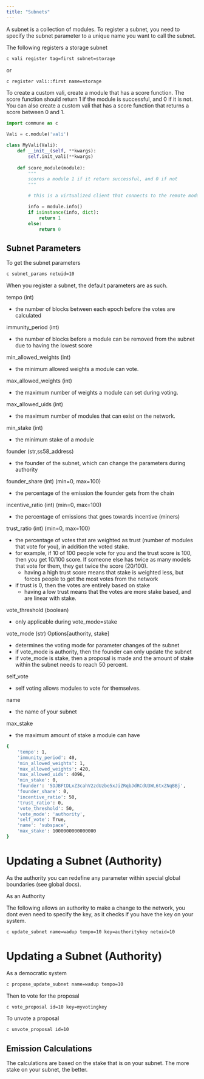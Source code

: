 ```yaml
---
title: "Subnets"
---
```


A subnet is a collection of modules. To register a subnet, you need to specify the subnet parameter to a unique name you want to call the subnet.


The following registers a storage subnet

```bash
c vali register tag=first subnet=storage
```
or 
    
```bash
c register vali::first name=storage
 ```


To create a custom vali, create a module that has a score function.
The score function should return 1 if the module is successful, and 0 if it is not.
You can also create a custom vali that has a score function that returns a score between 0 and 1.

```python
import commune as c

Vali = c.module('vali')

class MyVali(Vali): 
    def __init__(self, **kwargs):
        self.init_vali(**kwargs)
    
    def score_module(module):
        """
        scores a module 1 if it return successful, and 0 if not
        """

        # this is a virtualized client that connects to the remote module

        info = module.info()
        if isinstance(info, dict):
            return 1
        else:
            return 0
```

## Subnet Parameters

To get the subnet parameters

```bash 
c subnet_params netuid=10
```

When you register a subnet, the default parameters are as such.

tempo (int)
- the number of blocks between each epoch before the votes are calculated

immunity_period (int)
- the number of blocks before a module can be removed from the subnet due to having the lowest score

min_allowed_weights (int)
- the minimum allowed weights a module can vote.

max_allowed_weights (int)
- the maximum number of weights a module can set during voting.

max_allowed_uids (int)
- the maximum number of modules that can exist on the network.


min_stake (int)
- the minimum stake of a module

founder (str,ss58_address)
- the founder of the subnet, which can change the parameters during authority 

founder_share (int) (min=0, max=100)
- the percentage of the emission the founder gets from the chain

incentive_ratio (int) (min=0, max=100)
- the percentage of emissions that goes towards incentive (miners)

trust_ratio (int) (min=0, max=100)
- the percentage of votes that are weighted as trust (number of modules that vote for you), in addition the voted stake. 
- for example, if 10 of 100 people vote for you and the trust score is 100, then you get 10/100 score. If someone else has twice as many models that vote for them, they get twice the score (20/100). 
    - having a high trust score means that stake is weighted less, but forces people to get the most votes from the network
- if trust is 0, then the votes are entirely based on stake
    - having a low trust means that the votes are more stake based, and are linear with stake. 

vote_threshold (boolean) 
- only applicable during vote_mode=stake

vote_mode (str) Options[authority, stake]
- determines the voting mode for parameter changes of the subnet
- if vote_mode is authority, then the founder can only update the subnet 
- if vote_mode is stake, then a proposal is made and the amount of stake within the subnet needs to reach 50 percent.

self_vote
- self voting allows modules to vote for themselves.

name
- the name of your subnet
    
max_stake
- the maximum amount of stake a module can have

```bash
{
    'tempo': 1, 
    'immunity_period': 40, 
    'min_allowed_weights': 1,
    'max_allowed_weights': 420,
    'max_allowed_uids': 4096,
    'min_stake': 0,
    'founder': '5DJBFtDLxZ3cahV2zdUzbe5xJiZRqbJdRCdU3WL6txZNqBBj',
    'founder_share': 0,
    'incentive_ratio': 50,
    'trust_ratio': 0,
    'vote_threshold': 50,
    'vote_mode': 'authority',
    'self_vote': True,
    'name': 'subspace',
    'max_stake': 1000000000000000
}
```


# Updating a Subnet (Authority)
As the authority you can redefine any parameter within special global boundaries (see global docs).

As an Authority

The following allows an authority to make a change to the network, you dont even need to specify the key, as it checks if you have the key on your system.
```bash
c update_subnet name=wadup tempo=10 key=authoritykey netuid=10
```

# Updating a Subnet (Authority)

As a democratic system

```bash
c propose_update_subnet name=wadup tempo=10
```

Then to vote for the proposal
```bash
c vote_proposal id=10 key=myvotingkey
```

To unvote a proposal

```bash
c unvote_proposal id=10
```

## Emission Calculations

The calculations are based on the stake that is on your subnet. The more stake on your subnet, the better.



